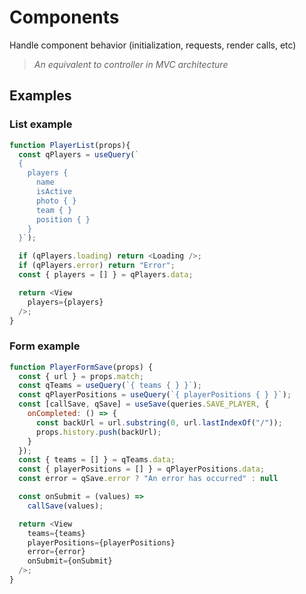 # Components

Handle component behavior (initialization, requests, render calls, etc)
>   *An equivalent to controller in MVC architecture*

## Examples

### List example

```javascript
function PlayerList(props){
  const qPlayers = useQuery(`
  {
    players {
      name
      isActive
      photo { }
      team { }
      position { }
    }
  }`);

  if (qPlayers.loading) return <Loading />;
  if (qPlayers.error) return "Error";
  const { players = [] } = qPlayers.data;

  return <View
    players={players}
  />;
}
```

### Form example

```javascript
function PlayerFormSave(props) {
  const { url } = props.match;
  const qTeams = useQuery(`{ teams { } }`);
  const qPlayerPositions = useQuery(`{ playerPositions { } }`);
  const [callSave, qSave] = useSave(queries.SAVE_PLAYER, {
    onCompleted: () => {
      const backUrl = url.substring(0, url.lastIndexOf("/"));
      props.history.push(backUrl);
    }
  });
  const { teams = [] } = qTeams.data;
  const { playerPositions = [] } = qPlayerPositions.data;
  const error = qSave.error ? "An error has occurred" : null

  const onSubmit = (values) =>
    callSave(values);

  return <View
    teams={teams}
    playerPositions={playerPositions}
    error={error}
    onSubmit={onSubmit}
  />;
}
```